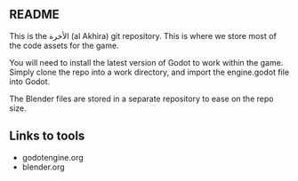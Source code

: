 ## README
This is the الأخرة (al Akhira) git repository. This is where we store most of the code assets for the game.

You will need to install the latest version of Godot to work within the game. Simply clone the repo into a work directory, and import the engine.godot file into Godot.

The Blender files are stored in a separate repository to ease on the repo size.

## Links to tools
 - godotengine.org
 - blender.org
